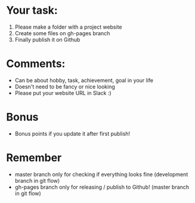 # Your task: 

1) Please make a folder with a project website
2) Create some files on gh-pages branch
3) Finally publish it on Github

# Comments: 

* Can be about hobby, task, achievement, goal in your life
* Doesn't need to be fancy or nice looking
* Please put your website URL in Slack :) 

# Bonus
* Bonus points if you update it after first publish!

# Remember
* master branch only for checking if everything looks fine (development branch in git flow)
* gh-pages branch only for releasing / publish to Github! (master branch in git flow)